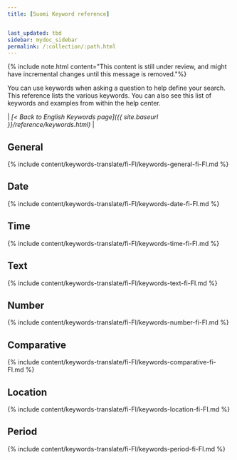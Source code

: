```yaml
---
title: [Suomi Keyword reference]


last_updated: tbd
sidebar: mydoc_sidebar
permalink: /:collection/:path.html
---
```

{% include note.html content="This content is still under review, and might have incremental changes until this message is removed."%}

You can use keywords when asking a question to help define your search. This
reference lists the various keywords. You can also see this list of keywords and
examples from within the help center.

| _[< Back to English Keywords page]({{ site.baseurl }}/reference/keywords.html)_ |

## General

{% include content/keywords-translate/fi-FI/keywords-general-fi-FI.md %}

## Date

{% include content/keywords-translate/fi-FI/keywords-date-fi-FI.md %}

## Time

{% include content/keywords-translate/fi-FI/keywords-time-fi-FI.md %}

## Text

{% include content/keywords-translate/fi-FI/keywords-text-fi-FI.md %}

## Number

{% include content/keywords-translate/fi-FI/keywords-number-fi-FI.md %}

## Comparative

{% include content/keywords-translate/fi-FI/keywords-comparative-fi-FI.md %}

## Location

{% include content/keywords-translate/fi-FI/keywords-location-fi-FI.md %}

## Period

{% include content/keywords-translate/fi-FI/keywords-period-fi-FI.md %}

<!-- ## Help

{% include content/keywords-translate/fi-FI/keywords-help-fi-FI.md %} -->
